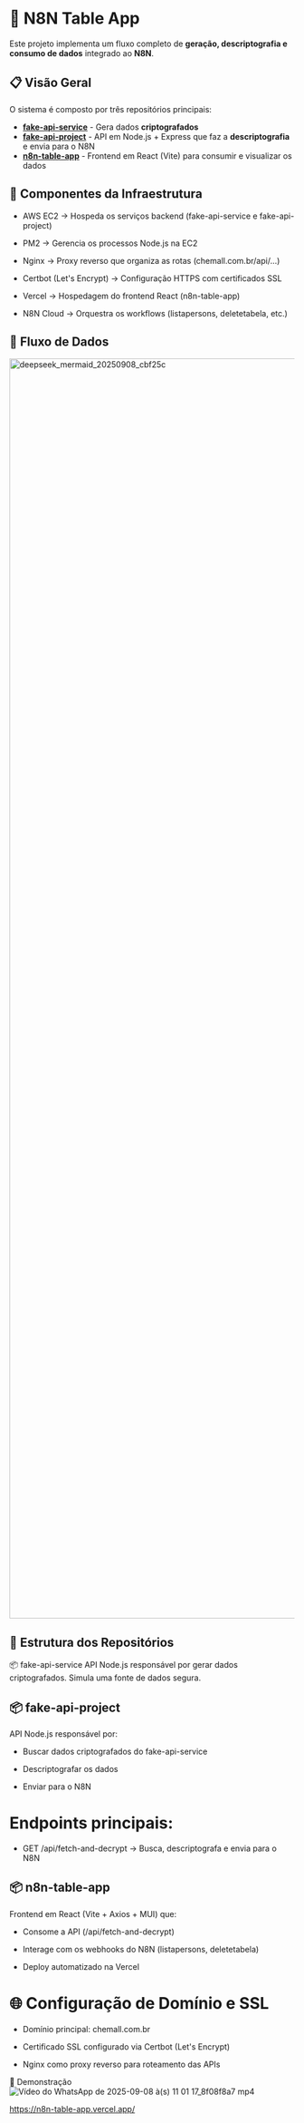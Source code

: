 # 🔐 N8N Table App

Este projeto implementa um fluxo completo de **geração, descriptografia e consumo de dados** integrado ao **N8N**.

## 📋 Visão Geral

O sistema é composto por três repositórios principais:

- [**fake-api-service**](https://github.com/pedroita/fake-api-service) - Gera dados **criptografados**
- [**fake-api-project**](https://github.com/pedroita/fake-api-project) - API em Node.js + Express que faz a **descriptografia** e envia para o N8N
- [**n8n-table-app**](https://github.com/pedroita/n8n-table-app/tree/master) - Frontend em React (Vite) para consumir e visualizar os dados

## 🔧 Componentes da Infraestrutura
- AWS EC2 → Hospeda os serviços backend (fake-api-service e fake-api-project)

- PM2 → Gerencia os processos Node.js na EC2

- Nginx → Proxy reverso que organiza as rotas (chemall.com.br/api/...)

- Certbot (Let's Encrypt) → Configuração HTTPS com certificados SSL

- Vercel → Hospedagem do frontend React (n8n-table-app)

- N8N Cloud → Orquestra os workflows (listapersons, deletetabela, etc.)

## 🔄 Fluxo de Dados
<img width="4497" height="2223" alt="deepseek_mermaid_20250908_cbf25c" src="https://github.com/user-attachments/assets/0730a907-36a7-433e-8875-54763cf55aa0" />


## 📂 Estrutura dos Repositórios
📦 fake-api-service
API Node.js responsável por gerar dados criptografados. Simula uma fonte de dados segura.

## 📦 fake-api-project
API Node.js responsável por:

- Buscar dados criptografados do fake-api-service

- Descriptografar os dados

- Enviar para o N8N

# Endpoints principais:

- GET /api/fetch-and-decrypt → Busca, descriptografa e envia para o N8N

## 📦 n8n-table-app
Frontend em React (Vite + Axios + MUI) que:

- Consome a API (/api/fetch-and-decrypt)

- Interage com os webhooks do N8N (listapersons, deletetabela)

- Deploy automatizado na Vercel

# 🌐 Configuração de Domínio e SSL
- Domínio principal: chemall.com.br

- Certificado SSL configurado via Certbot (Let's Encrypt)

- Nginx como proxy reverso para roteamento das APIs

🚀 Demonstração
![Vídeo do WhatsApp de 2025-09-08 à(s) 11 01 17_8f08f8a7 mp4](https://github.com/user-attachments/assets/41da1584-475d-4b0e-a1e7-ff88868fd2f1)

https://n8n-table-app.vercel.app/
